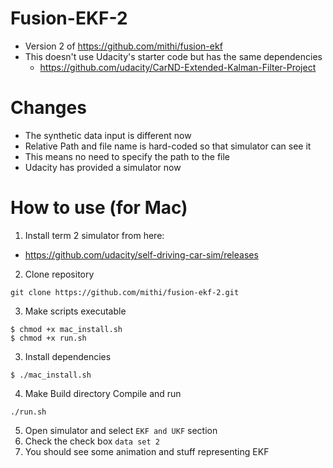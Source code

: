 # Fusion-EKF-2 

- Version 2 of https://github.com/mithi/fusion-ekf
- This doesn't use Udacity's starter code but has the same dependencies
  - https://github.com/udacity/CarND-Extended-Kalman-Filter-Project

# Changes
- The synthetic data input is different now 
- Relative Path and file name is hard-coded so that simulator can see it
- This means no need to specify the path to the file
- Udacity has provided a simulator now

# How to use (for Mac)

1. Install term 2 simulator from here:
  - https://github.com/udacity/self-driving-car-sim/releases
2. Clone repository
```
git clone https://github.com/mithi/fusion-ekf-2.git
```
3. Make scripts executable
```
$ chmod +x mac_install.sh
$ chmod +x run.sh
```
3. Install dependencies 
```
$ ./mac_install.sh
```
4. Make Build directory Compile and run
```
./run.sh
```

5. Open simulator and select `EKF and UKF` section 
6. Check the check box `data set 2` 
7. You should see some animation and stuff representing EKF



